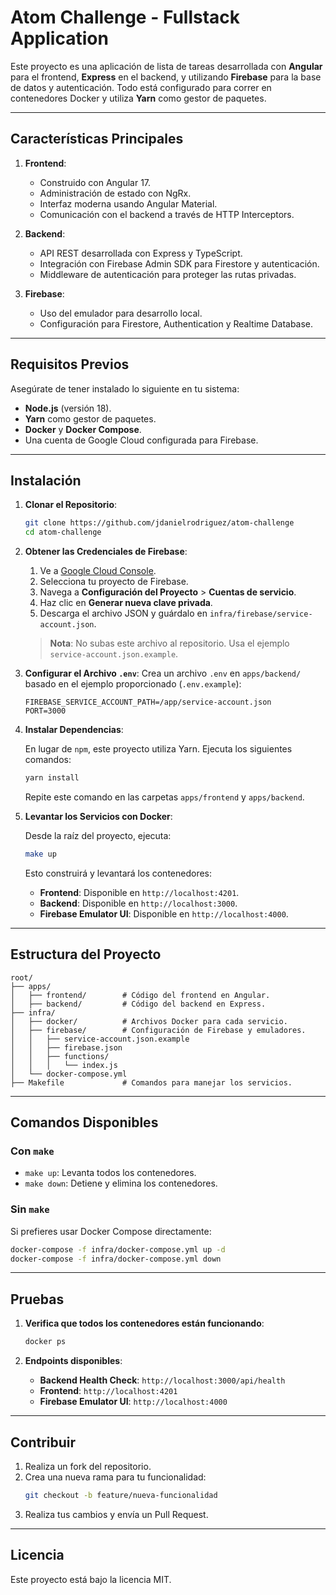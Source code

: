 # **Atom Challenge - Fullstack Application**

Este proyecto es una aplicación de lista de tareas desarrollada con **Angular** para el frontend, **Express** en el backend, y utilizando **Firebase** para la base de datos y autenticación. Todo está configurado para correr en contenedores Docker y utiliza **Yarn** como gestor de paquetes.

---

## **Características Principales**

1. **Frontend**:
   - Construido con Angular 17.
   - Administración de estado con NgRx.
   - Interfaz moderna usando Angular Material.
   - Comunicación con el backend a través de HTTP Interceptors.

2. **Backend**:
   - API REST desarrollada con Express y TypeScript.
   - Integración con Firebase Admin SDK para Firestore y autenticación.
   - Middleware de autenticación para proteger las rutas privadas.

3. **Firebase**:
   - Uso del emulador para desarrollo local.
   - Configuración para Firestore, Authentication y Realtime Database.

---

## **Requisitos Previos**

Asegúrate de tener instalado lo siguiente en tu sistema:

- **Node.js** (versión 18).
- **Yarn** como gestor de paquetes.
- **Docker** y **Docker Compose**.
- Una cuenta de Google Cloud configurada para Firebase.

---

## **Instalación**

1. **Clonar el Repositorio**:
   ```bash
   git clone https://github.com/jdanielrodriguez/atom-challenge
   cd atom-challenge
   ```

2. **Obtener las Credenciales de Firebase**:

   1. Ve a [Google Cloud Console](https://console.cloud.google.com/).
   2. Selecciona tu proyecto de Firebase.
   3. Navega a **Configuración del Proyecto** > **Cuentas de servicio**.
   4. Haz clic en **Generar nueva clave privada**.
   5. Descarga el archivo JSON y guárdalo en `infra/firebase/service-account.json`.

   > **Nota**: No subas este archivo al repositorio. Usa el ejemplo `service-account.json.example`.

3. **Configurar el Archivo `.env`**:
   Crea un archivo `.env` en `apps/backend/` basado en el ejemplo proporcionado (`.env.example`):

   ```env
   FIREBASE_SERVICE_ACCOUNT_PATH=/app/service-account.json
   PORT=3000
   ```

4. **Instalar Dependencias**:

   En lugar de `npm`, este proyecto utiliza Yarn. Ejecuta los siguientes comandos:

   ```bash
   yarn install
   ```

   Repite este comando en las carpetas `apps/frontend` y `apps/backend`.

5. **Levantar los Servicios con Docker**:

   Desde la raíz del proyecto, ejecuta:
   ```bash
   make up
   ```

   Esto construirá y levantará los contenedores:
   - **Frontend**: Disponible en `http://localhost:4201`.
   - **Backend**: Disponible en `http://localhost:3000`.
   - **Firebase Emulator UI**: Disponible en `http://localhost:4000`.

---

## **Estructura del Proyecto**

```
root/
├── apps/
│   ├── frontend/        # Código del frontend en Angular.
│   ├── backend/         # Código del backend en Express.
├── infra/
│   ├── docker/          # Archivos Docker para cada servicio.
│   ├── firebase/        # Configuración de Firebase y emuladores.
│   │   ├── service-account.json.example
│   │   ├── firebase.json
│   │   ├── functions/
│   │   │   └── index.js
│   └── docker-compose.yml
├── Makefile             # Comandos para manejar los servicios.
```

---

## **Comandos Disponibles**

### **Con `make`**
- `make up`: Levanta todos los contenedores.
- `make down`: Detiene y elimina los contenedores.

### **Sin `make`**
Si prefieres usar Docker Compose directamente:

```bash
docker-compose -f infra/docker-compose.yml up -d
docker-compose -f infra/docker-compose.yml down
```

---

## **Pruebas**

1. **Verifica que todos los contenedores están funcionando**:
   ```bash
   docker ps
   ```

2. **Endpoints disponibles**:
   - **Backend Health Check**: `http://localhost:3000/api/health`
   - **Frontend**: `http://localhost:4201`
   - **Firebase Emulator UI**: `http://localhost:4000`

---

## **Contribuir**

1. Realiza un fork del repositorio.
2. Crea una nueva rama para tu funcionalidad:
   ```bash
   git checkout -b feature/nueva-funcionalidad
   ```
3. Realiza tus cambios y envía un Pull Request.

---

## **Licencia**

Este proyecto está bajo la licencia MIT.
